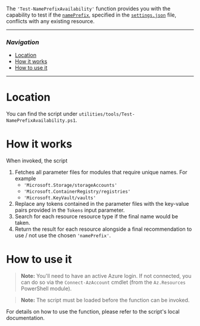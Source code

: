 The `'Test-NamePrefixAvailability'` function provides you with the capability to test if the [`namePrefix`](./The%20CI%20environment%20-%20Token%20replacement#optional-local-custom-tokens), specified in the [`settings.json`](https://github.com/Azure/ResourceModules/blob/main/settings.json) file, conflicts with any existing resource.

---

### _Navigation_

- [Location](#location)
- [How it works](#how-it-works)
- [How to use it](#how-to-use-it)

---
# Location

You can find the script under `utilities/tools/Test-NamePrefixAvailability.ps1`.

# How it works

When invoked, the script

1. Fetches all parameter files for modules that require unique names. For example
   - `'Microsoft.Storage/storageAccounts'`
   - `'Microsoft.ContainerRegistry/registries'`
   - `'Microsoft.KeyVault/vaults'`
1. Replace any tokens contained in the parameter files with the key-value pairs provided in the `Tokens` input parameter.
1. Search for each resource resource type if the final name would be taken.
1. Return the result for each resource alongside a final recommendation to use / not use the chosen `'namePrefix'`.

# How to use it

> **Note:** You'll need to have an active Azure login. If not connected, you can do so via the `Connect-AzAccount` cmdlet (from the `Az.Resources` PowerShell module).

> **Note:** The script must be loaded before the function can be invoked.

For details on how to use the function, please refer to the script's local documentation.
